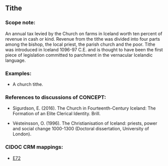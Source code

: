 ## Tithe

###  Scope note:

An annual tax levied by the Church on farms in Iceland worth ten percent of revenue in cash or kind. Revenue from the tithe was divided into four parts among the bishop, the local priest, the parish church and the poor. Tithe was introduced in Iceland 1096-97 C.E. and is thought to have been the first piece of legislation committed to parchment in the vernacular Icelandic language. 

### Examples:

* A church tithe.

### References to discussions of CONCEPT:

* Sigurdson, E. (2016). The Church in Fourteenth-Century Iceland: The Formation of an Elite Clerical Identity. Brill.

* Vésteinsson, O. (1996). The Christianisation of Iceland: priests, power and social change 1000-1300 (Doctoral dissertation, University of London).

### CIDOC CRM mappings:

* [E72](http://www.cidoc-crm.org/Entity/e72-legal-object/version-6.2.2)
